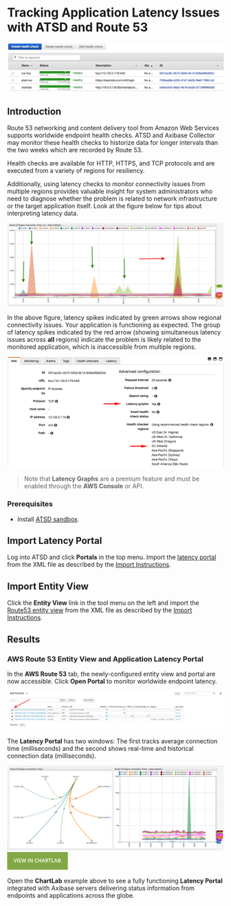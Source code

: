 # Tracking Application Latency Issues with ATSD and Route 53

![](./images/route53-1.png)

## Introduction

Route 53 networking and content delivery tool from Amazon Web Services supports worldwide endpoint health checks. ATSD and Axibase Collector may monitor these health checks to historize data for longer intervals than the two weeks which are
recorded by Route 53.

Health checks are available for HTTP, HTTPS, and TCP protocols and are executed from a variety of regions for resiliency.

Additionally, using latency checks to monitor connectivity issues from multiple regions provides valuable insight
for system administrators who need to diagnose whether the problem is related to network infrastructure or the target application itself. Look at the figure below for tips about interpreting latency data.

![](./images/latency-guide.png)

In the above figure, latency spikes indicated by green arrows show regional connectivity issues. Your application is functioning as expected. The group of latency spikes indicated by the red arrow (showing simultaneous latency issues across **all** regions) indicate the problem is likely related to the monitored application, which is inaccessible from multiple regions.

![](./images/route53-region.png)

> Note that **Latency Graphs** are a premium feature and must be enabled through the **AWS Console** or API.

### Prerequisites

* Install [ATSD sandbox](README.md).

## Import Latency Portal

Log into ATSD and click **Portals** in the top menu. Import the [latency portal](./resources/aws-route53-connection-time-latency.xml) from the XML file as described by the [Import Instructions](../../../tutorials/shared/import-portal.md).

## Import Entity View

Click the **Entity View** link in the tool menu on the left and import the [Route53 entity view](./resources/entity-views.xml) from the XML file as described by the [Import Instructions](../../../tutorials/shared/import-entity-view.md).

## Results

### AWS Route 53 Entity View and Application Latency Portal

In the **AWS Route 53** tab, the newly-configured entity view and portal are now accessible. Click **Open Portal** to monitor worldwide endpoint latency.

![](./images/aws-entity-view-2.png)

The **Latency Portal** has two windows: The first tracks average connection time (milliseconds) and the second shows real-time and historical connection data (milliseconds).

![](./images/route-53-connection-times.png)
[![](./images/button.png)](https://apps.axibase.com/chartlab/f3c08268)

Open the **ChartLab** example above to see a fully functioning **Latency Portal** integrated with Axibase servers delivering status information from endpoints and applications across the globe.